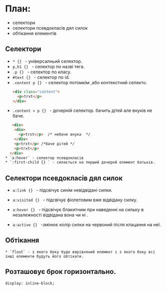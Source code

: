 # План:
* селектори
* селектори псевдокласів дял силок
* обтікання елементів

## Селектори
* `* {} ` - універсалньий селектор.
* `p,h1 {} ` - селектор по назві тега.
* `.p {} ` - селектор по класу.
* `#text {} ` - селектор по id.
* `.content p {} ` - селектор потомкім ,або контекстний селекто.
  ```html
  <div class="content">
    <p>trxt</p>
  </div>
  ```
* `.content > p {} ` - дочерній селектор. бачить дітей але внуків не баче.
```html
   <div>
    <div>
      <p>trxt</p>  /* небаче внука  */ 
    </div>
    <p>trxt</p> /*баче дітей */
    <p>trxt</p>
  </div>
* `a:hover` - селектор псевдокласів
* `:first-child {} ` - силається на перший дочернй елемент батьків.
```
  ## Селектори псевдокласів дял силок

   * `a:link {} ` - підсвічує синім невідвідані силки.

   * `a:visited {} ` - підсвічує фіолетовим вже відвідану силку.

   * `a:hover {} ` - підсвічує блакитним при наведенні на сильку в незалежності відвідана вона чи ні .

   * `a:active {} ` -змінює колір силки на червоний після клацання на неї.

  ## Обтікання

    * `flout` - з якого боку буде вирівняний елемент і з якого боку всі інші елементи будуть його обтікати.


## Розташовує брок горизонтально.
`display: inline-block;`